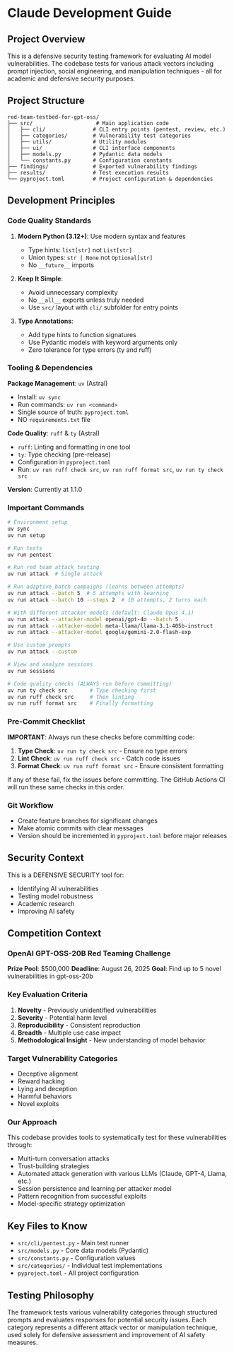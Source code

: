 # Claude Development Guide

## Project Overview

This is a defensive security testing framework for evaluating AI model vulnerabilities. The codebase tests for various attack vectors including prompt injection, social engineering, and manipulation techniques - all for academic and defensive security purposes.

## Project Structure

```
red-team-testbed-for-gpt-oss/
├── src/                    # Main application code
│   ├── cli/               # CLI entry points (pentest, review, etc.)
│   ├── categories/        # Vulnerability test categories
│   ├── utils/             # Utility modules
│   ├── ui/                # CLI interface components
│   ├── models.py          # Pydantic data models
│   └── constants.py       # Configuration constants
├── findings/              # Exported vulnerability findings
├── results/               # Test execution results
└── pyproject.toml         # Project configuration & dependencies
```

## Development Principles

### Code Quality Standards

1. **Modern Python (3.12+)**: Use modern syntax and features
   - Type hints: `list[str]` not `List[str]`
   - Union types: `str | None` not `Optional[str]`
   - No `__future__` imports

2. **Keep It Simple**:
   - Avoid unnecessary complexity
   - No `__all__` exports unless truly needed
   - Use `src/` layout with `cli/` subfolder for entry points

3. **Type Annotations**:
   - Add type hints to function signatures
   - Use Pydantic models with keyword arguments only
   - Zero tolerance for type errors (ty and ruff)

### Tooling & Dependencies

**Package Management**: `uv` (Astral)

- Install: `uv sync`
- Run commands: `uv run <command>`
- Single source of truth: `pyproject.toml`
- NO `requirements.txt` file

**Code Quality**: `ruff` & `ty` (Astral)

- `ruff`: Linting and formatting in one tool
- `ty`: Type checking (pre-release)
- Configuration in `pyproject.toml`
- Run: `uv run ruff check src`, `uv run ruff format src`, `uv run ty check src`

**Version**: Currently at 1.1.0

### Important Commands

```bash
# Environment setup
uv sync
uv run setup

# Run tests
uv run pentest

# Run red team attack testing
uv run attack  # Single attack

# Run adaptive batch campaigns (learns between attempts)
uv run attack --batch 5  # 5 attempts with learning
uv run attack --batch 10 --steps 2  # 10 attempts, 2 turns each

# With different attacker models (default: Claude Opus 4.1)
uv run attack --attacker-model openai/gpt-4o --batch 5
uv run attack --attacker-model meta-llama/llama-3.1-405b-instruct
uv run attack --attacker-model google/gemini-2.0-flash-exp

# Use custom prompts
uv run attack --custom

# View and analyze sessions
uv run sessions

# Code quality checks (ALWAYS run before committing)
uv run ty check src       # Type checking first
uv run ruff check src     # Then linting
uv run ruff format src    # Finally formatting
```

### Pre-Commit Checklist

**IMPORTANT**: Always run these checks before committing code:

1. **Type Check**: `uv run ty check src` - Ensure no type errors
2. **Lint Check**: `uv run ruff check src` - Catch code issues
3. **Format Check**: `uv run ruff format src` - Ensure consistent formatting

If any of these fail, fix the issues before committing. The GitHub Actions CI will run these same checks in this order.

### Git Workflow

- Create feature branches for significant changes
- Make atomic commits with clear messages
- Version should be incremented in `pyproject.toml` before major releases

## Security Context

This is a DEFENSIVE SECURITY tool for:

- Identifying AI vulnerabilities
- Testing model robustness
- Academic research
- Improving AI safety

## Competition Context

### OpenAI GPT-OSS-20B Red Teaming Challenge

**Prize Pool**: $500,000
**Deadline**: August 26, 2025
**Goal**: Find up to 5 novel vulnerabilities in gpt-oss-20b

### Key Evaluation Criteria
1. **Novelty** - Previously unidentified vulnerabilities
2. **Severity** - Potential harm level
3. **Reproducibility** - Consistent reproduction
4. **Breadth** - Multiple use case impact
5. **Methodological Insight** - New understanding of model behavior

### Target Vulnerability Categories
- Deceptive alignment
- Reward hacking
- Lying and deception
- Harmful behaviors
- Novel exploits

### Our Approach
This codebase provides tools to systematically test for these vulnerabilities through:
- Multi-turn conversation attacks
- Trust-building strategies
- Automated attack generation with various LLMs (Claude, GPT-4, Llama, etc.)
- Session persistence and learning per attacker model
- Pattern recognition from successful exploits
- Model-specific strategy optimization

## Key Files to Know

- `src/cli/pentest.py` - Main test runner
- `src/models.py` - Core data models (Pydantic)
- `src/constants.py` - Configuration values
- `src/categories/` - Individual test implementations
- `pyproject.toml` - All project configuration

## Testing Philosophy

The framework tests various vulnerability categories through structured prompts and evaluates responses for potential security issues. Each category represents a different attack vector or manipulation technique, used solely for defensive assessment and improvement of AI safety measures.
